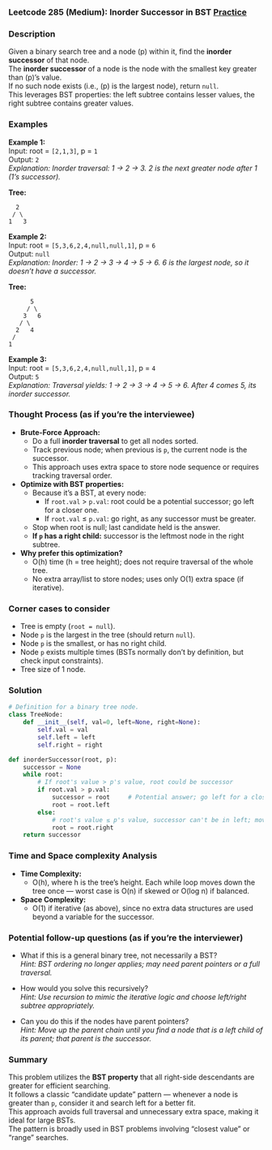 ### Leetcode 285 (Medium): Inorder Successor in BST [Practice](https://leetcode.com/problems/inorder-successor-in-bst)

### Description  
Given a binary search tree and a node \(p\) within it, find the **inorder successor** of that node.  
The **inorder successor** of a node is the node with the smallest key greater than \(p\)ʼs value.  
If no such node exists (i.e., \(p\) is the largest node), return `null`.  
This leverages BST properties: the left subtree contains lesser values, the right subtree contains greater values.

### Examples  

**Example 1:**  
Input: root = `[2,1,3]`, p = `1`  
Output: `2`  
*Explanation: Inorder traversal: 1 → 2 → 3. 2 is the next greater node after 1 (1ʼs successor).*

**Tree:**  
```
  2
 / \
1   3
```

**Example 2:**  
Input: root = `[5,3,6,2,4,null,null,1]`, p = `6`  
Output: `null`  
*Explanation: Inorder: 1 → 2 → 3 → 4 → 5 → 6. 6 is the largest node, so it doesnʼt have a successor.*

**Tree:**  
```
      5
     / \
    3   6
   / \
  2   4
 /
1
```

**Example 3:**  
Input: root = `[5,3,6,2,4,null,null,1]`, p = `4`  
Output: `5`  
*Explanation: Traversal yields: 1 → 2 → 3 → 4 → 5 → 6. After 4 comes 5, its inorder successor.*

### Thought Process (as if you’re the interviewee)  
- **Brute-Force Approach:**  
  - Do a full **inorder traversal** to get all nodes sorted.  
  - Track previous node; when previous is `p`, the current node is the successor.
  - This approach uses extra space to store node sequence or requires tracking traversal order.
- **Optimize with BST properties:**  
  - Because it’s a BST, at every node:
    - If `root.val` \> `p.val`: root could be a potential successor; go left for a closer one.
    - If `root.val` ≤ `p.val`: go right, as any successor must be greater.
  - Stop when root is null; last candidate held is the answer.
  - **If `p` has a right child:** successor is the leftmost node in the right subtree.
- **Why prefer this optimization?**  
  - O(h) time (h = tree height); does not require traversal of the whole tree.
  - No extra array/list to store nodes; uses only O(1) extra space (if iterative).

### Corner cases to consider  
- Tree is empty (`root = null`).
- Node `p` is the largest in the tree (should return `null`).
- Node `p` is the smallest, or has no right child.
- Node `p` exists multiple times (BSTs normally don’t by definition, but check input constraints).
- Tree size of 1 node.

### Solution

```python
# Definition for a binary tree node.
class TreeNode:
    def __init__(self, val=0, left=None, right=None):
        self.val = val
        self.left = left
        self.right = right

def inorderSuccessor(root, p):
    successor = None
    while root:
        # If root's value > p's value, root could be successor
        if root.val > p.val:
            successor = root     # Potential answer; go left for a closer one
            root = root.left
        else:
            # root's value ≤ p's value, successor can't be in left; move right
            root = root.right
    return successor
```

### Time and Space complexity Analysis  

- **Time Complexity:**  
  - O(h), where h is the tree’s height. Each while loop moves down the tree once — worst case is O(n) if skewed or O(log n) if balanced.
- **Space Complexity:**  
  - O(1) if iterative (as above), since no extra data structures are used beyond a variable for the successor.

### Potential follow-up questions (as if you’re the interviewer)  

- What if this is a general binary tree, not necessarily a BST?  
  *Hint: BST ordering no longer applies; may need parent pointers or a full traversal.*

- How would you solve this recursively?  
  *Hint: Use recursion to mimic the iterative logic and choose left/right subtree appropriately.*

- Can you do this if the nodes have parent pointers?  
  *Hint: Move up the parent chain until you find a node that is a left child of its parent; that parent is the successor.*

### Summary
This problem utilizes the **BST property** that all right-side descendants are greater for efficient searching.  
It follows a classic “candidate update” pattern — whenever a node is greater than `p`, consider it and search left for a better fit.  
This approach avoids full traversal and unnecessary extra space, making it ideal for large BSTs.  
The pattern is broadly used in BST problems involving “closest value” or “range” searches.